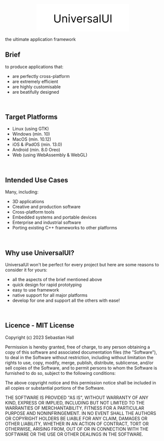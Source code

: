 <p align="center">
  <img src="Media/UUI-Logo-Wide.png" width="300" title="uUI Logo">
</p>

the ultimate application framework

<h2>Brief</h2>

to produce applications that:

- are perfectly cross-platform
- are extremely efficient
- are highly customisable
- are beatifully designed

<br>

<h2>Target Platforms</h2>

- Linux (using GTK)
- Windows (min. 10)
- MacOS (min. 10.12)
- iOS & iPadOS (min. 13.0)
- Android (min. 8.0 Oreo)
- Web (using WebAssembly & WebGL)

<br>

<h2>Intended Use Cases</h2>

Many, including:

- 3D applications
- Creative and production software
- Cross-platform tools
- Embedded systems and portable devices
- Enterprise and industrial software
- Porting existing C++ frameworks to other platforms

<br>

<h2>Why use UniversalUI?</h2>

UniversalUI won't be perfect for every project but here are some reasons to consider it for yours:

- all the aspects of the brief mentioned above
- quick design for rapid prototyping
- easy to use framework
- native support for all major platforms
- develop for one and support all the others with ease!

<br>

<h2>Licence - MIT License</h2>

Copyright (c) 2023 Sebastian Hall

Permission is hereby granted, free of charge, to any person obtaining a copy
of this software and associated documentation files (the "Software"), to deal
in the Software without restriction, including without limitation the rights
to use, copy, modify, merge, publish, distribute, sublicense, and/or sell
copies of the Software, and to permit persons to whom the Software is
furnished to do so, subject to the following conditions:

The above copyright notice and this permission notice shall be included in all
copies or substantial portions of the Software.

THE SOFTWARE IS PROVIDED "AS IS", WITHOUT WARRANTY OF ANY KIND, EXPRESS OR
IMPLIED, INCLUDING BUT NOT LIMITED TO THE WARRANTIES OF MERCHANTABILITY,
FITNESS FOR A PARTICULAR PURPOSE AND NONINFRINGEMENT. IN NO EVENT SHALL THE
AUTHORS OR COPYRIGHT HOLDERS BE LIABLE FOR ANY CLAIM, DAMAGES OR OTHER
LIABILITY, WHETHER IN AN ACTION OF CONTRACT, TORT OR OTHERWISE, ARISING FROM,
OUT OF OR IN CONNECTION WITH THE SOFTWARE OR THE USE OR OTHER DEALINGS IN THE
SOFTWARE.
